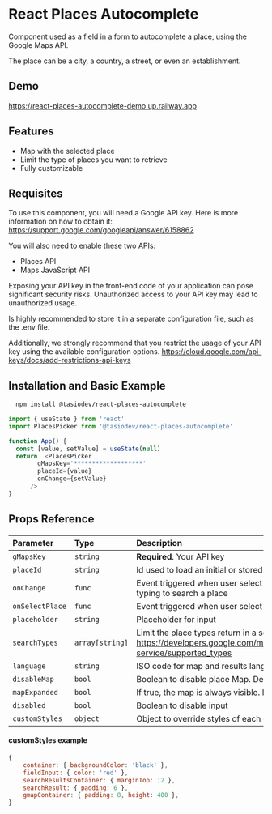 
# React Places Autocomplete

Component used as a field in a form to autocomplete a place, using the Google Maps API.

The place can be a city, a country, a street, or even an establishment.


## Demo

https://react-places-autocomplete-demo.up.railway.app


## Features

- Map with the selected place
- Limit the type of places you want to retrieve
- Fully customizable


## Requisites

To use this component, you will need a Google API key. Here is more information on how to obtain it: https://support.google.com/googleapi/answer/6158862

You will also need to enable these two APIs:
- Places API
- Maps JavaScript API

Exposing your API key in the front-end code of your application can pose significant security risks. Unauthorized access to your API key may lead to unauthorized usage.

Is highly recommended to store it in a separate configuration file, such as the .env file.

Additionally, we strongly recommend that you restrict the usage of your API key using the available configuration options. https://cloud.google.com/api-keys/docs/add-restrictions-api-keys


## Installation and Basic Example

```bash
  npm install @tasiodev/react-places-autocomplete
```

```javascript
import { useState } from 'react'
import PlacesPicker from '@tasiodev/react-places-autocomplete'

function App() {
  const [value, setValue] = useState(null)
  return  <PlacesPicker
        gMapsKey='*******************'
        placeId={value}
        onChange={setValue}
      />
}
```

## Props Reference

####  <PlacesPicker />

| Parameter | Type     | Description                |
| :-------- | :------- | :------------------------- |
| `gMapsKey` | `string` | **Required**. Your API key |
| `placeId` | `string` | Id used to load an initial or stored place  |
| `onChange` | `func` | Event triggered when user select a place or when user starts typing to search a place  |
| `onSelectPlace` | `func` | Event triggered when user select a place |
| `placeholder` | `string` | Placeholder for input |
| `searchTypes` | `array[string]` | Limit the place types return in a search. See: https://developers.google.com/maps/documentation/places/web-service/supported_types |
| `language` | `string` | ISO code for map and results language. Default: "en" |
| `disableMap` | `bool` | Boolean to disable place Map. Default: false |
| `mapExpanded` | `bool` | If true, the map is always visible. Default: false |
| `disabled` | `bool` | Boolean to disable input |
| `customStyles` | `object` | Object to override styles of each element. See definitions |


#### customStyles example
```javascript
{
    container: { backgroundColor: 'black' },
    fieldInput: { color: 'red' },
    searchResultsContainer: { marginTop: 12 },
    searchResult: { padding: 6 },
    gmapContainer: { padding: 8, height: 400 },
}
```


